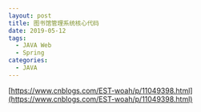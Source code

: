 ```yaml
---
layout: post
title: 图书馆管理系统核心代码
date: 2019-05-12
tags:
  - JAVA Web
  - Spring
categories: 
  - JAVA
---
```


<!-- more -->

[https://www.cnblogs.com/EST-woah/p/11049398.html](https://www.cnblogs.com/EST-woah/p/11049398.html)
